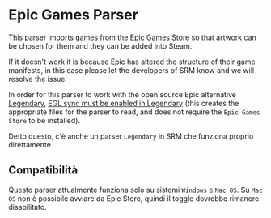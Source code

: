 # Epic Games Parser

This parser imports games from the [Epic Games Store](https://store.epicgames.com/en-US/) so that artwork can be chosen for them and they can be added into Steam.

If it doesn't work it is because Epic has altered the structure of their game manifests, in this case please let the developers of SRM know and we will resolve the issue.

In order for this parser to work with the open source Epic alternative [Legendary](https://github.com/derrod/legendary), [EGL sync must be enabled in Legendary](https://github.com/derrod/legendary/discussions/276#discussioncomment-709748) (this creates the appropriate files for the parser to read, and does not require the `Epic Games Store` to be installed).

Detto questo, c'è anche un parser `Legendary` in SRM che funziona proprio direttamente.

## Compatibilità
Questo parser attualmente funziona solo su sistemi `Windows` e `Mac OS`. Su `Mac OS` non è possibile avviare da Epic Store, quindi il toggle dovrebbe rimanere disabilitato.
